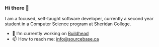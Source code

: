 ### Hi there 👋

I am a focused, self-taught software developer, currently a second year student in a Computer Science program at Sheridan College.

- 🔭 I’m currently working on [Buildhead](https://github.com/halait/buildhead)
- 📫 How to reach me: info@sourcebase.ca
